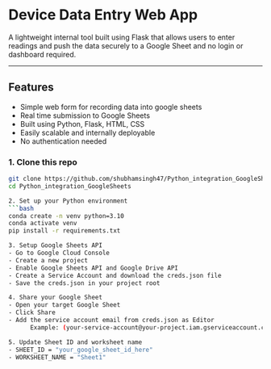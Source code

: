 # Device Data Entry Web App

A lightweight internal tool built using Flask that allows users to enter readings and push the data securely to a Google Sheet and no login or dashboard required.

---

## Features

- Simple web form for recording data into google sheets
- Real time submission to Google Sheets
- Built using Python, Flask, HTML, CSS
- Easily scalable and internally deployable
- No authentication needed

### 1. Clone this repo
```bash
git clone https://github.com/shubhamsingh47/Python_integration_GoogleSheets.git
cd Python_integration_GoogleSheets

2. Set up your Python environment
```bash
conda create -n venv python=3.10
conda activate venv
pip install -r requirements.txt

3. Setup Google Sheets API
- Go to Google Cloud Console
- Create a new project
- Enable Google Sheets API and Google Drive API
- Create a Service Account and download the creds.json file
- Save the creds.json in your project root

4. Share your Google Sheet
- Open your target Google Sheet
- Click Share
- Add the service account email from creds.json as Editor
      Example: (your-service-account@your-project.iam.gserviceaccount.com)

5. Update Sheet ID and worksheet name
- SHEET_ID = "your_google_sheet_id_here"
- WORKSHEET_NAME = "Sheet1"


